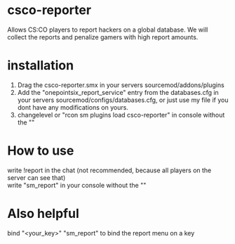 # csco-reporter
Allows CS:CO players to report hackers on a global database.
We will collect the reports and penalize gamers with high report amounts.

# installation
1) Drag the csco-reporter.smx in your servers sourcemod/addons/plugins<br>
2) Add the "onepointsix_report_service" entry from the databases.cfg in your servers sourcemod/configs/databases.cfg, or just use my file if you dont have any modifications on yours.<br>
3) changelevel or "rcon sm plugins load csco-reporter" in console without the ""<br>

# How to use
write !report in the chat (not recommended, because all players on the server can see that)<br>
write "sm_report" in your console without the ""

# Also helpful
bind "<your_key>" "sm_report" to bind the report menu on a key
